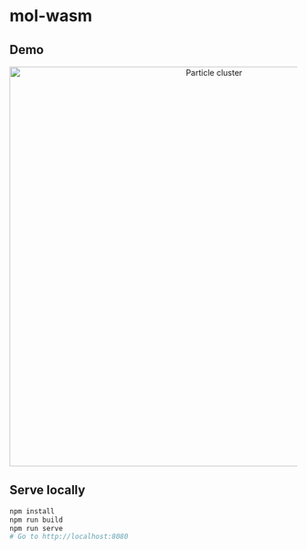 # mol-wasm

## Demo

<p align="center">
  <img src=".github/common/demo.gjf" alt="Particle cluster" width="700">
</p>

## Serve locally 
```bash
npm install
npm run build
npm run serve
# Go to http://localhost:8080
```
